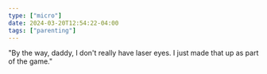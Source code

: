 ```yaml
---
type: ["micro"]
date: 2024-03-20T12:54:22-04:00
tags: ["parenting"]
---
```

"By the way, daddy, I don't really have laser eyes. I just made that up as part of the game."
